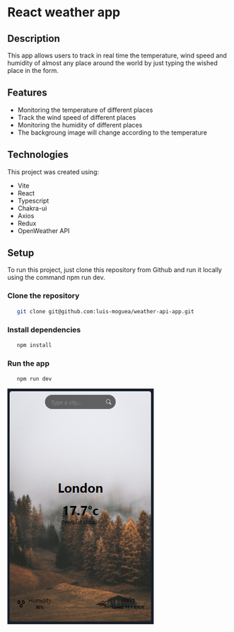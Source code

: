 # React weather app

## Description

This app allows users to track in real time the temperature, wind speed and humidity of almost any place around the world 
by just typing the wished place in the form.

## Features

- Monitoring the temperature of different places
- Track the wind speed of different places
- Monitoring the humidity of different places
- The backgroung image will change according to the temperature

## Technologies

This project was created using:

- Vite
- React
- Typescript
- Chakra-ui
- Axios
- Redux
- OpenWeather API

## Setup

To run this project, just clone this repository from Github and run it locally using the command npm run dev.

### Clone the repository

```bash
   git clone git@github.com:luis-moguea/weather-api-app.git
```

### Install dependencies

```bash
   npm install
```

### Run the app

```bash
   npm run dev
```

![General view](https://github.com/luis-moguea/weather-api-app/blob/main/src/assets/view.png?raw=true)

